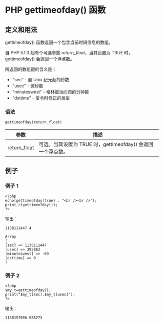 # PHP gettimeofday() 函数



## 定义和用法

gettimeofday() 函数返回一个包含当前时间信息的数组。

自 PHP 5.1.0 起有个可选参数 _return_float_，当其设置为 TRUE 时，gettimeofday() 会返回一个浮点数。

所返回的数组键的含义是：

*   "sec" - 自 Unix 纪元起的秒数
*   "usec" - 微秒数
*   "minuteswest" - 格林威治向西的分钟数
*   "dsttime" - 夏令时修正的类型

### 语法

```
gettimeofday(return_float)
```

| 参数 | 描述 |
| --- | --- |
| return_float | 可选。当其设置为 TRUE 时，gettimeofday() 会返回一个浮点数。 |

## 例子

### 例子 1

```
<?php
echo(gettimeofday(true) . "<br /><br />");
print_r(gettimeofday());
?>
```

输出：

```
1138111447.4

Array
(
[sec] => 1138111447
[usec] => 395863
[minuteswest] => -60
[dsttime] => 0
)
```

### 例子 2

```
<?php
$my_t=gettimeofday();
print("$my_t[sec].$my_t[usec]");
?>
```

输出：

```
1138197006.988273
```



